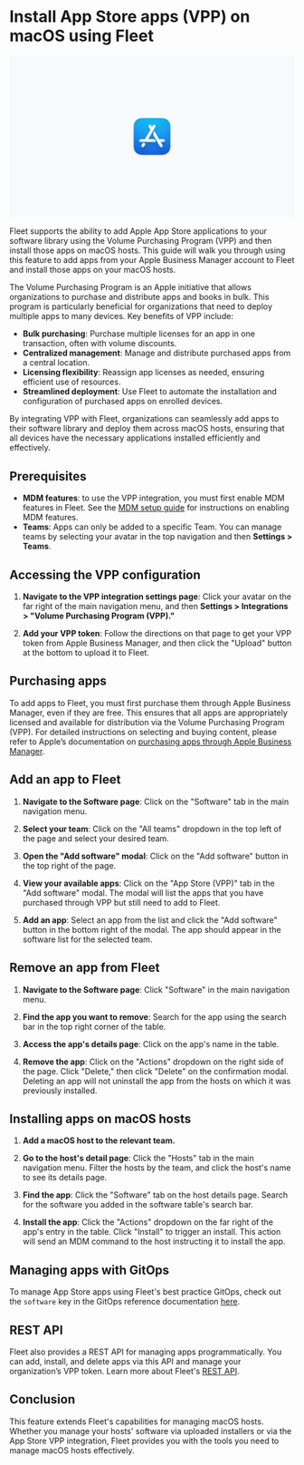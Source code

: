 # Install App Store apps (VPP) on macOS using Fleet

![Install VPP apps on macOS using Fleet](../website/assets/images/articles/install-vpp-apps-on-macos-using-fleet-1600x900@2x.png)


Fleet supports the ability to add Apple App Store applications to your software library using the Volume Purchasing Program (VPP) and then install those apps on macOS hosts. This guide will walk you through using this feature to add apps from your Apple Business Manager account to Fleet and install those apps on your macOS hosts.

The Volume Purchasing Program is an Apple initiative that allows organizations to purchase and distribute apps and books in bulk. This program is particularly beneficial for organizations that need to deploy multiple apps to many devices. Key benefits of VPP include:
* **Bulk purchasing**: Purchase multiple licenses for an app in one transaction, often with volume discounts.
* **Centralized management**: Manage and distribute purchased apps from a central location.
* **Licensing flexibility**: Reassign app licenses as needed, ensuring efficient use of resources.
* **Streamlined deployment**: Use Fleet to automate the installation and configuration of purchased apps on enrolled devices.

By integrating VPP with Fleet, organizations can seamlessly add apps to their software library and deploy them across macOS hosts, ensuring that all devices have the necessary applications installed efficiently and effectively.

## Prerequisites
* **MDM features**: to use the VPP integration, you must first enable MDM features in Fleet. See the [MDM setup guide](https://fleetdm.com/docs/using-fleet/mdm-setup) for instructions on enabling MDM features.
* **Teams**: Apps can only be added to a specific Team. You can manage teams by selecting your avatar in the top navigation and then **Settings > Teams**.

## Accessing the VPP configuration

1. **Navigate to the VPP integration settings page**: Click your avatar on the far right of the main navigation menu, and then **Settings > Integrations > "Volume Purchasing Program (VPP)."**

2. **Add your VPP token**: Follow the directions on that page to get your VPP token from Apple Business Manager, and then click the "Upload" button at the bottom to upload it to Fleet.

## Purchasing apps

To add apps to Fleet, you must first purchase them through Apple Business Manager, even if they are free. This ensures that all apps are appropriately licensed and available for distribution via the Volume Purchasing Program (VPP). For detailed instructions on selecting and buying content, please refer to Apple’s documentation on [purchasing apps through Apple Business Manager](https://support.apple.com/guide/apple-business-manager/select-and-buy-content-axmc21817890/web).

## Add an app to Fleet

1. **Navigate to the Software page**: Click on the "Software" tab in the main navigation menu.

2. **Select your team**: Click on the "All teams" dropdown in the top left of the page and select your desired team.

3. **Open the "Add software" modal**: Click on the "Add software" button in the top right of the page.

4. **View your available apps**: Click on the "App Store (VPP)" tab in the "Add software" modal. The modal will list the apps that you have purchased through VPP but still need to add to Fleet.

5. **Add an app**: Select an app from the list and click the "Add software" button in the bottom right of the modal. The app should appear in the software list for the selected team.

## Remove an app from Fleet

1. **Navigate to the Software page**: Click "Software" in the main navigation menu.

2. **Find the app you want to remove**: Search for the app using the search bar in the top right corner of the table.

3. **Access the app's details page**: Click on the app's name in the table.

4. **Remove the app**: Click on the "Actions" dropdown on the right side of the page. Click "Delete," then click "Delete" on the confirmation modal. Deleting an app will not uninstall the app from the hosts on which it was previously installed.

## Installing apps on macOS hosts

1. **Add a macOS host to the relevant team.**

2. **Go to the host's detail page**: Click the "Hosts" tab in the main navigation menu. Filter the hosts by the team, and click the host's name to see its details page.

3. **Find the app**: Click the "Software" tab on the host details page. Search for the software you added in the software table's search bar.

4. **Install the app**: Click the "Actions" dropdown on the far right of the app's entry in the table. Click "Install" to trigger an install. This action will send an MDM command to the host instructing it to install the app.

## Managing apps with GitOps

To manage App Store apps using Fleet's best practice GitOps, check out the `software` key in the GitOps reference documentation [here](https://fleetdm.com/docs/using-fleet/gitops#software).

## REST API

Fleet also provides a REST API for managing apps programmatically. You can add, install, and delete apps via this API and manage your organization’s VPP token. Learn more about Fleet's [REST API](https://fleetdm.com/docs/rest-api/rest-api). 

## Conclusion

This feature extends Fleet's capabilities for managing macOS hosts. Whether you manage your hosts' software via uploaded installers or via the App Store VPP integration, Fleet provides you with the tools you need to manage macOS hosts effectively.

<meta name="articleTitle" value="Install VPP apps on macOS using Fleet">
<meta name="authorFullName" value="Jahziel Villasana-Espinoza">
<meta name="authorGitHubUsername" value="jahzielv">
<meta name="category" value="guides">
<meta name="publishedOn" value="2024-07-18">
<meta name="articleImageUrl" value="../website/assets/images/articles/install-vpp-apps-on-macos-using-fleet-1600x900@2x.png">
<meta name="description" value="This guide will walk you through installing VPP apps on macOS using Fleet.">
